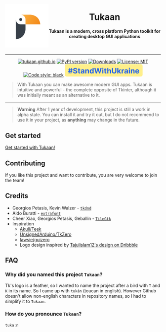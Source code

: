 <p>
  <img src="https://raw.githubusercontent.com/tukaan/.github/master/assets/tukaan.png" alt="Tukaan logo" width="140px" align="left">
  <h1 align="center">Tukaan</h1>
  <h4 align="center">Tukaan is a modern, cross platform Python toolkit for creating desktop GUI applications</h4>
</p>
</br>

---
<div align="center">

  [![tukaan.github.io](https://img.shields.io/badge/Website-tukaan.github.io-%23ec9f30)](https://tukaan.github.io)
  [![PyPI version](https://img.shields.io/pypi/v/tukaan)](https://pypi.org/project/tukaan)
  [![Downloads](https://static.pepy.tech/badge/tukaan)](https://pypi.org/project/tukaan)
  [![License: MIT](https://img.shields.io/badge/License-MIT-%236667ab.svg)](https://opensource.org/licenses/MIT)
  [![Code style: black](https://img.shields.io/badge/Code%20style-black-%23333333.svg)](https://github.com/psf/black)
  [![#StandWithUkraine](https://raw.githubusercontent.com/vshymanskyy/StandWithUkraine/main/badges/StandWithUkraine.svg)](https://www.standwithukraine.how/)
  
</div>

> With Tukaan you can make awesome modern GUI apps.
> Tukaan is intuitive and powerful - the complete opposite of Tkinter, although it was initially meant as an alternative to it.

---

> **Warning**
> After 1 year of development, this project is still a work in alpha state. You can install it and try it out, but I do not recommend to use it in your project, as **anything** may change in the future. 

## Get started

[Get started with Tukaan!](https://tukaan.github.io/docs)

## Contributing

If you like this project and want to contribute, you are very welcome to join the team!

## Credits
- Georgios Petasis, Kevin Walzer - [`tkdnd`](https://github.com/petasis/tkdnd)
- Aldo Buratti - [`extrafont`](https://sourceforge.net/projects/irrational-numbers/files/extrafont/)
- Cheer Xiao, Georgios Petasis, Geballin - [`TileGtk`](https://github.com/Geballin/gtkTtk)
- Inspiration
  - [Akuli/Teek](https://github.com/Akuli/teek)
  - [UnsignedArduino/TkZero](https://github.com/UnsignedArduino/TkZero)
  - [lawsie/guizero](https://github.com/lawsie/guizero)
  - Logo design inspired by [Tajulislam12's design on Dribbble](https://dribbble.com/shots/14487668-toucan-logo-design-Icon)


## FAQ

### Why did you named this project `Tukaan`?
Tk's logo is a feather, so I wanted to name the project after a bird with `T` and `K` in its name. So I came up with `tukán` (toucan in english). However Github doesn't allow non-english characters in repository names, so I had to simplify it to `Tukaan`.

### How do you pronounce `Tukaan`?
`tukaːn`